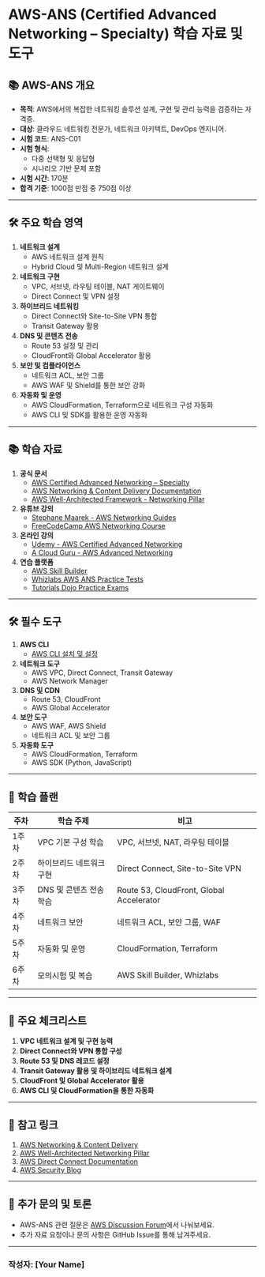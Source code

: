 # AWS-ANS (Certified Advanced Networking – Specialty) 학습 자료 및 도구

## 📚 AWS-ANS 개요
- **목적**: AWS에서의 복잡한 네트워킹 솔루션 설계, 구현 및 관리 능력을 검증하는 자격증.
- **대상**: 클라우드 네트워킹 전문가, 네트워크 아키텍트, DevOps 엔지니어.
- **시험 코드**: ANS-C01
- **시험 형식**:
  - 다중 선택형 및 응답형
  - 시나리오 기반 문제 포함
- **시험 시간**: 170분
- **합격 기준**: 1000점 만점 중 750점 이상

---

## 🛠️ 주요 학습 영역
1. **네트워크 설계**
   - AWS 네트워크 설계 원칙
   - Hybrid Cloud 및 Multi-Region 네트워크 설계
2. **네트워크 구현**
   - VPC, 서브넷, 라우팅 테이블, NAT 게이트웨이
   - Direct Connect 및 VPN 설정
3. **하이브리드 네트워킹**
   - Direct Connect와 Site-to-Site VPN 통합
   - Transit Gateway 활용
4. **DNS 및 콘텐츠 전송**
   - Route 53 설정 및 관리
   - CloudFront와 Global Accelerator 활용
5. **보안 및 컴플라이언스**
   - 네트워크 ACL, 보안 그룹
   - AWS WAF 및 Shield를 통한 보안 강화
6. **자동화 및 운영**
   - AWS CloudFormation, Terraform으로 네트워크 구성 자동화
   - AWS CLI 및 SDK를 활용한 운영 자동화

---

## 📚 학습 자료
1. **공식 문서**
   - [AWS Certified Advanced Networking – Specialty](https://aws.amazon.com/certification/certified-advanced-networking-specialty/)
   - [AWS Networking & Content Delivery Documentation](https://aws.amazon.com/products/networking/)
   - [AWS Well-Architected Framework - Networking Pillar](https://aws.amazon.com/architecture/networking-pillar/)
2. **유튜브 강의**
   - [Stephane Maarek - AWS Networking Guides](https://www.youtube.com/@StephaneMaarek)
   - [FreeCodeCamp AWS Networking Course](https://www.youtube.com/)
3. **온라인 강의**
   - [Udemy - AWS Certified Advanced Networking](https://www.udemy.com/course/aws-certified-advanced-networking-specialty/)
   - [A Cloud Guru - AWS Advanced Networking](https://acloudguru.com/course/aws-certified-advanced-networking-specialty)
4. **연습 플랫폼**
   - [AWS Skill Builder](https://skillbuilder.aws/)
   - [Whizlabs AWS ANS Practice Tests](https://www.whizlabs.com/aws-certifications/)
   - [Tutorials Dojo Practice Exams](https://tutorialsdojo.com/)

---

## 🛠️ 필수 도구
1. **AWS CLI**
   - [AWS CLI 설치 및 설정](https://aws.amazon.com/cli/)
2. **네트워크 도구**
   - AWS VPC, Direct Connect, Transit Gateway
   - AWS Network Manager
3. **DNS 및 CDN**
   - Route 53, CloudFront
   - AWS Global Accelerator
4. **보안 도구**
   - AWS WAF, AWS Shield
   - 네트워크 ACL 및 보안 그룹
5. **자동화 도구**
   - AWS CloudFormation, Terraform
   - AWS SDK (Python, JavaScript)

---

## 📝 학습 플랜
| 주차  | 학습 주제                              | 비고                                  |
|-------|---------------------------------------|---------------------------------------|
| 1주차 | VPC 기본 구성 학습                    | VPC, 서브넷, NAT, 라우팅 테이블       |
| 2주차 | 하이브리드 네트워크 구현               | Direct Connect, Site-to-Site VPN      |
| 3주차 | DNS 및 콘텐츠 전송 학습               | Route 53, CloudFront, Global Accelerator |
| 4주차 | 네트워크 보안                         | 네트워크 ACL, 보안 그룹, WAF          |
| 5주차 | 자동화 및 운영                        | CloudFormation, Terraform             |
| 6주차 | 모의시험 및 복습                      | AWS Skill Builder, Whizlabs           |

---

## 📑 주요 체크리스트
1. **VPC 네트워크 설계 및 구현 능력**
2. **Direct Connect와 VPN 통합 구성**
3. **Route 53 및 DNS 레코드 설정**
4. **Transit Gateway 활용 및 하이브리드 네트워크 설계**
5. **CloudFront 및 Global Accelerator 활용**
6. **AWS CLI 및 CloudFormation을 통한 자동화**

---

## 📌 참고 링크
1. [AWS Networking & Content Delivery](https://aws.amazon.com/products/networking/)
2. [AWS Well-Architected Networking Pillar](https://aws.amazon.com/architecture/networking-pillar/)
3. [AWS Direct Connect Documentation](https://docs.aws.amazon.com/directconnect/latest/UserGuide/Welcome.html)
4. [AWS Security Blog](https://aws.amazon.com/blogs/security/)

---

## 💬 추가 문의 및 토론
- AWS-ANS 관련 질문은 [AWS Discussion Forum](https://repost.aws/)에서 나눠보세요.
- 추가 자료 요청이나 문의 사항은 GitHub Issue를 통해 남겨주세요.

---

### 작성자: **[Your Name]**
